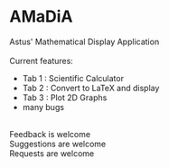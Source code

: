 # AMaDiA
Astus' Mathematical Display Application<br/><br/>
Current features:<br/>
 + Tab 1 : Scientific Calculator<br/>
 + Tab 2 : Convert to LaTeX and display<br/>
 + Tab 3 : Plot 2D Graphs<br/>
 + many bugs<br/>
<br/>
Feedback is welcome<br/>
Suggestions are welcome<br/>
Requests are welcome<br/>
